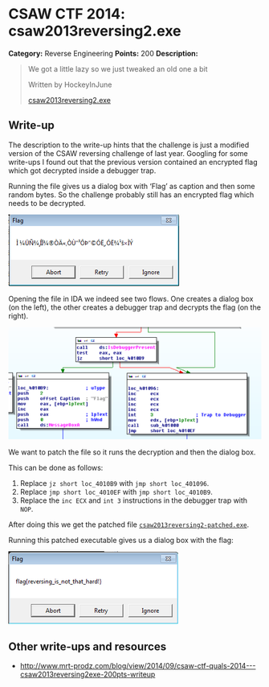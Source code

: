 # CSAW CTF 2014: csaw2013reversing2.exe

**Category:** Reverse Engineering
**Points:** 200
**Description:**

> We got a little lazy so we just tweaked an old one a bit
>
> Written by HockeyInJune
>
> [csaw2013reversing2.exe](csaw2013reversing2.exe)

## Write-up

The description to the write-up hints that the challenge is just a modified version of the CSAW reversing challenge of last year.
Googling for some write-ups I found out that the previous version contained an encrypted flag which got decrypted inside a debugger trap.

Running the file gives us a dialog box with ‘Flag’ as caption and then some random bytes. So the challenge probably still has an encrypted flag which needs to be decrypted.

![](flag-encrypted.png)

Opening the file in IDA we indeed see two flows. One creates a dialog box (on the left), the other creates a debugger trap and decrypts the flag (on the right).

![](two-flows.png)

We want to patch the file so it runs the decryption and then the dialog box.

This can be done as follows:

1. Replace `jz short loc_4010B9` with `jmp short loc_401096`.
2. Replace `jmp short loc_4010EF` with `jmp short loc_4010B9`.
3. Replace the `inc ECX` and `int 3` instructions in the debugger trap with `NOP`.

After doing this we get the patched file [`csaw2013reversing2-patched.exe`](csaw2013reversing2-patched.exe).

Running this patched executable gives us a dialog box with the flag:

![](flag-decrypted.png)

## Other write-ups and resources

* <http://www.mrt-prodz.com/blog/view/2014/09/csaw-ctf-quals-2014---csaw2013reversing2exe-200pts-writeup>
